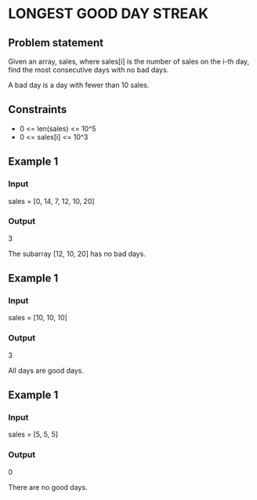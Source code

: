 # LONGEST GOOD DAY STREAK

## Problem statement

Given an array, sales, where sales[i] is the number of sales on the i-th day, find the most consecutive days with no bad
days.

A bad day is a day with fewer than 10 sales.

## Constraints

- 0 <= len(sales) <= 10^5
- 0 <= sales[i] <= 10^3

## Example 1

### Input

sales = [0, 14, 7, 12, 10, 20]

### Output

3

The subarray [12, 10, 20] has no bad days.

## Example 1

### Input

sales = [10, 10, 10]

### Output

3

All days are good days.

## Example 1

### Input

sales = [5, 5, 5]

### Output

0

There are no good days.